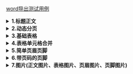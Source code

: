 [word导出测试用例](./src/test/java/cn/wisewe/docx4j/output/builder/document/DocumentBuilderSpec.java)

<details>
<summary><b>1.标题正文</b></summary>

<h5>效果</h5>

<blockquote>
<h1>标题一</h1>
<h2>标题二</h2>
<h3>标题三</h3>
<h4>标题五</h4>
<h5>标题七</h5>
<h6>标题九</h6>
<p>这是正文这是正文这是正文这是正文这是正文这是正文这是正文这是正文</p>
</blockquote>

<blockquote>
说明：支持以上标题样式直接设定，其他标题样式可通过style方法自定义样式设定。
</blockquote>

<pre><code lang="java"> public void simple() throws IOException {
    DocumentBuilder.create()
        .headingParagraph("标题一", ParagraphStyle.HEADING_1)
        .headingParagraph("标题二", ParagraphStyle.HEADING_2)
        .headingParagraph("标题三", ParagraphStyle.HEADING_3)
        .headingParagraph("标题五", ParagraphStyle.HEADING_5)
        .headingParagraph("标题七", ParagraphStyle.HEADING_7)
        .headingParagraph("标题九", ParagraphStyle.HEADING_9)
        .textParagraph("这是正文这是正文这是正文这是正文这是正文这是正文这是正文这是正文")
        .writeTo(new FileOutputStream(FileUtil.brotherPath(DocumentBuilderSpec.class, "simple.docx")));
}
</code></pre>
</details>

<details>
<summary><b>2.动态分页</b></summary>
<h5>效果</h5>

<blockquote>
 在本段落后面手动添加个分页符

 ……分页符……(Word中的分页效果)

 多个文档之间自动添加分页符

 <h6 style="text-align: center;">张三个人信息</h6>
 <table>
 	<thead>
 		<tr>
 			<th> <strong>姓名</strong> </th>
 			<th> <strong>年龄</strong> </th>
 			<th> <strong>性别</strong> </th>
 		</tr>
 	</thead>
 	<tbody>
 		<tr>
 			<td> 张三 </td>
 			<td> 26 </td>
 			<td> 女 </td>
 		</tr>
 	</tbody>
 </table>
 ……分页符……(Word中的分页效果)

 <h6 style="text-align: center;">李四个人信息</h6>
 <table>
 	<thead>
 		<tr>
 			<th> <strong>姓名</strong> </th>
 			<th> <strong>年龄</strong> </th>
 			<th> <strong>性别</strong> </th>
 		</tr>
 	</thead>
 	<tbody>
 		<tr>
 			<td> 李四 </td>
 			<td> 50 </td>
 			<td> 男 </td>
 		</tr>
 	</tbody>
 </table>
 ……分页符……(Word中的分页效果)
 ……若干页
</blockquote>

<blockquote>
说明：添加多个文档时，每个文档之间自动添加分页符。
</blockquote>


<h5>代码</h5>

<pre><code lang="java">public void breakPage() throws FileNotFoundException {
        List<Person> people = SpecDataFactory.tableData();
        DocumentBuilder.create()
            .textParagraph("在本段落后面手动添加个分页符")
            // 手动添加分页符
            .pageBreak()
            .textParagraph("多个文档之间自动添加分页符")
            // 多个文档之间 自动添加分页符
            .documents(people, (it, d) ->
                // 分页文档
                d.headingParagraph(it.getName() + "个人信息", ParagraphStyle.SUB_HEADING)
                    .table(2, 3, t ->
                        t.row(r -> r.headCells("姓名", "年龄", "性别"))
                            .row(r -> r.dataCells(it::getName, it::getAge, it::getSex))
                    )
            )
            .writeTo(new FileOutputStream(FileUtil.brotherPath(DocumentBuilderSpec.class, "break-page.docx")));
    }
</code></pre>
</details>

<details>
<summary><b>3.基础表格</b></summary>
<h5>效果</h5>

<blockquote>
<h6 style="text-align: center;">教职工列表</h6>
<table>
	<thead>
		<tr>
			<th> <strong>姓名</strong> </th>
			<th> <strong>年龄</strong> </th>
			<th> <strong>性别</strong> </th>
		</tr>
	</thead>
	<tbody>
		<tr>
			<td> 张三 </td>
			<td> 26 </td>
			<td> 女 </td>
		</tr>
		<tr>
			<td> 李四 </td>
			<td> 50 </td>
			<td> 男 </td>
		</tr>
		<tr>
			<td> 王五 </td>
			<td> 18 </td>
			<td> 女 </td>
		</tr>
		<tr>
			<td> 赵六 </td>
			<td> 2 </td>
			<td> 女 </td>
		</tr>
		<tr>
			<td> 燕七 </td>
			<td> 80 </td>
			<td> 男 </td>
		</tr>
	</tbody>
</table>
</blockquote>

<h5>代码</h5>

<pre><code lang="java">public void table() throws FileNotFoundException {
    List<Person> people = SpecDataFactory.tableData();
    DocumentBuilder.create()
         // 添加副标题
        .headingParagraph("教职工列表", ParagraphStyle.SUB_HEADING)
        // 添加表格，需要指定表格行数及列数
        .table(people.size() + 1, 3, t ->
               // 表头行会自动加粗
               t.row(r -> r.headCells("姓名", "年龄", "性别"))
               // 数据行正常
               .rows(people, (p, r) -> r.dataCells(p::getName, p::getAge, p::getSex))
              )
        .writeTo(new FileOutputStream(FileUtil.brotherPath(DocumentBuilderSpec.class, "table.docx")));
}
</code></pre>

</details>

<details>
<summary><b>4.表格单元格合并</b></summary>
<h5>效果</h5>

<blockquote>
<h6 style="text-align: center;">教职工列表</h6>
<table>
	<tr>
	    <th rowspan = "2">姓名</th>
	    <th colspan="2" >其他信息</th>
	</tr >
    <tr >
	    <th>年龄</th>
        <th>性别</th>
	</tr>
	<tr >
	    <td>张三</td>
	    <td>26</td>
	    <td rowspan = "3">女</td>
	</tr>
	<tr >
	    <td>王五</td>
	    <td>18</td>
	</tr>
	<tr >
	    <td>赵六</td>
	    <td>2</td>
	</tr>
	<tr >
	    <td>李四</td>
	    <td>50</td>
	    <td rowspan = "2">男</td>
	</tr>
	<tr >
	    <td>燕七</td>
	    <td>80</td>
	</tr>
</table>
</blockquote>

<blockquote>注意：合并处理性别列模拟sql分组，<b>不保证列表数据顺序</b></blockquote>

<h5>代码</h5>

<pre><code lang="java">public void mergeTable() throws FileNotFoundException {
    List<Person> people = SpecDataFactory.tableData();
    // 将数据按照性别分组 合并处理性别列 模拟sql分组 但不保证列表数据顺序
    Map<String, List<Person>> groupBySex = people.stream().collect(Collectors.groupingBy(Person::getSex));
    DocumentBuilder.create()
        .headingParagraph("教职工列表", ParagraphStyle.SUB_HEADING)
        // 需要指定表格行数及列数
        .table(people.size() + 2, 3, t -> {
            // 表头行列合并
            t.row(r -> r.cell(c -> c.boldText("姓名").rowspan(2)).cell(c -> c.boldText("其他信息").colspan(2)))
                // 合并行的数据需要补全
                .row(r -> r.headCells("姓名", "年龄", "性别"));
            groupBySex.forEach((key, value) -> {
                AtomicBoolean merged = new AtomicBoolean();
                int rowspan = value.size();
                t.rows(value, (it, r) ->
                       r.dataCells(it::getName, it::getAge)
                       .cell(c -> {
                           c.text(it::getSex);
                           // 行合并一次
                           if (!merged.get()) {
                               merged.set(true);
                               c.rowspan(rowspan);
                           }
                       })
                      );
            });
        })
        .writeTo(new FileOutputStream(FileUtil.brotherPath(DocumentBuilderSpec.class, "merge-table.docx")));
}
</code></pre>

</details>

<details>
<summary><b>5.简单页眉页脚</b></summary>
<h5>效果</h5>

<blockquote>
<p style="margin-bottom: 30px;"> 我是页眉</p>
<h1>标题一</h1>
<p>这是正文这是正文这是正文这是正文这是正文这是正文这是正文这是正文</p>
<p style="margin-top: 100px;"> 我是页脚</p>
</blockquote>

<blockquote>说明：页眉页脚样式是左对齐，若有多页则每页均有页眉页脚。</blockquote>

<h5>代码</h5>

<pre><code lang="java">public void simpleHeaderAndFooter() throws FileNotFoundException {
    DocumentBuilder.create()
        .headingParagraph("标题一", ParagraphStyle.HEADING_1)
        .textParagraph("这是正文这是正文这是正文这是正文这是正文这是正文这是正文这是正文")
        .header("我是页眉")
        .footer("我是页脚")
        .writeTo(
        new FileOutputStream(FileUtil.brotherPath(DocumentBuilderSpec.class, "simple-header-foote1r.docx"))
    );
}
</code></pre>

</details>

<details>
<summary><b>6.带页码的页脚</b></summary>
<h5>效果</h5>

<blockquote>
<p style="margin-bottom: 30px; text-align: center;"> 某公司职工信息</p>
<h6 style="text-align: center;">张三个人信息</h6>
<table>
	<thead>
		<tr>
			<th> <strong>姓名</strong> </th>
			<th> <strong>年龄</strong> </th>
			<th> <strong>性别</strong> </th>
		</tr>
	</thead>
	<tbody>
		<tr>
			<td> 张三 </td>
			<td> 26 </td>
			<td> 女 </td>
		</tr>
	</tbody>
</table>
<p>……分页符……（Word中的分页效果）</p>
<p style="margin-top: 100px;  text-align: center;"> 第1页/共5页</p>
<p style="margin-bottom: 30px; text-align: center;"> 某公司职工信息</p>
<h6 style="text-align: center;">李四个人信息</h6>
<table>
	<thead>
		<tr>
			<th> <strong>姓名</strong> </th>
			<th> <strong>年龄</strong> </th>
			<th> <strong>性别</strong> </th>
		</tr>
	</thead>
	<tbody>
		<tr>
			<td> 李四 </td>
			<td> 50 </td>
			<td> 男 </td>
		</tr>
	</tbody>
</table>
<p>……分页符……（Word中的分页效果）</p>
<p style="margin-top: 100px;  text-align: center;">第2页/共5页</p>
……这儿共 5 页
</blockquote>

<h5>代码</h5>

<pre><code lang="java">public void complexHeaderAndFooter() throws FileNotFoundException {
        List<Person> people = SpecDataFactory.tableData();
        DocumentBuilder.create()
            // 多个文档 自动添加分页符
            .documents(people, (it, d) ->
                // 分页文档
                d.headingParagraph(it.getName() + "个人信息", ParagraphStyle.SUB_HEADING)
                    .table(2, 3, t ->
                        t.row(r -> r.headCells("姓名", "年龄", "性别"))
                            .row(r -> r.dataCells(it::getName, it::getAge, it::getSex))
                    )
            )
            .header(HeaderFooterType.DEFAULT, h -> h.text("某公司职工信息"))
            .footer(HeaderFooterType.DEFAULT, f -> f.page("第", "页/共", "页"))
            .writeTo(new FileOutputStream(FileUtil.brotherPath(this.getClass(), "complex-header-footer.docx")));
    }
</code></pre>

</details>

<details>
<summary><b>7.图片(正文图片、表格图片、页眉图片、页脚图片)</b></summary>
<h5>效果</h5>

<blockquote>
<p style="margin-bottom: 30px;"> 我是页眉图片
<img src="./src/test/resources/b.png" style="width: 30px; height: 30px; margin-left: 0px;" />
</p>
<h3 style="text-align: center;">教职工列表</h3>
	<table>
		<thead>
			<tr>
				<th><strong>姓名</strong></th>
				<th><strong>年龄</strong></th>
				<th><strong>性别</strong></th>
				<th><strong>图片</strong></th>
				<th><strong>文字图片</strong></th>
			</tr>
		</thead>
		<tbody>
			<tr>
				<td>张三</td>
				<td>26</td>
				<td>女</td>
				<td><img src="./src/test/resources/c.gif" style="width: 50px; height: 50px;" /></td>
				<td>我是单元格图片 <br> <img src="./src/test/resources/c.gif" style="width: 50px; height: 50px;" /></td>
			</tr>
			<tr>
				<td>李四</td>
				<td>50</td>
				<td>男</td>
				<td><img src="./src/test/resources/c.gif" style="width: 50px; height: 50px;" /></td>
				<td>我是单元格图片 <br> <img src="./src/test/resources/c.gif" style="width: 50px; height: 50px;" /></td>
			</tr>
			<tr>
				<td>王五</td>
				<td>18</td>
				<td>女</td>
				<td><img src="./src/test/resources/c.gif" style="width: 50px; height: 50px;" /></td>
				<td>我是单元格图片 <br> <img src="./src/test/resources/c.gif" style="width: 50px; height: 50px;" /></td>
			</tr>
			<tr>
				<td>赵六</td>
				<td>2</td>
				<td>女</td>
				<td><img src="./src/test/resources/c.gif" style="width: 50px; height: 50px;" /></td>
				<td>我是单元格图片 <br> <img src="./src/test/resources/c.gif" style="width: 50px; height: 50px;" /></td>
			</tr>
			<tr>
				<td>燕七</td>
				<td>80</td>
				<td>男</td>
				<td><img src="./src/test/resources/c.gif" style="width: 50px; height: 50px;" /></td>
				<td>我是单元格图片 <br> <img src="./src/test/resources/c.gif" style="width: 50px; height: 50px;" /></td>
			</tr>
		</tbody>
	</table>
	<p>我是正文图片</p>
	<img src="./src/test/resources/c.gif" />
	<p style="margin-bottom: 30px; margin-top: 100px;"> 我是页脚图片
	<img src="./src/test/resources/b.png" style="width: 30px; height: 30px; margin-left: 0px;" />
	</p>
</blockquote>

<blockquote>说明：支持 gif、jpg、.png、.bmp图片格式，可在<b>段落</b>、<b>表格单元格</b>、<b>页眉</b>、<b>页脚</b>添加图片</blockquote>

<h5>代码</h5>

<pre><code lang="java">public void picture() throws FileNotFoundException {
    List<Person> people = SpecDataFactory.tableData();
    DocumentBuilder.create()
        .headingParagraph("教职工列表", ParagraphStyle.SUB_HEADING)
        // 需要指定表格行数及列数
        .table(people.size() + 1, 5, t ->
               // 表头行会自动加粗
               t.row(r -> r.headCells("姓名", "年龄", "性别", "图片", "文字图片"))
               // 数据行正常
               .rows(people, (p, r) ->
                     r.dataCells(p::getName, p::getAge, p::getSex)
                     // 表格单元格内添加图片
                     .pictureCell(new File(FileUtil.brotherPath(DocumentBuilderSpec.class, "c.gif")), 20, 20)
                     .cell(c ->
                           c.text("我是单元格图片")
                           .pictureParagraph(
                               new File(FileUtil.brotherPath(DocumentBuilderSpec.class, "c.gif")),
                               20,
                               20
                           )
                          )
                    )
              )
        // 段落图片
        .textParagraph("我是正文图片")
        .pictureParagraph(new File(FileUtil.brotherPath(DocumentBuilderSpec.class, "c.gif")), 400, 150)
        // 页眉图片
        .header(HeaderFooterType.DEFAULT, h ->
                h.textParagraph("我是页眉图片")
                .pictureParagraph(new File(FileUtil.brotherPath(DocumentBuilderSpec.class, "b.png")), 20, 20)
               )
        // 页脚图片
        .footer(HeaderFooterType.DEFAULT, f ->
                f.textParagraph("我是页脚图片")
                .pictureParagraph(new File(FileUtil.brotherPath(DocumentBuilderSpec.class, "b.png")), 20, 20)
               )
        .writeTo(new FileOutputStream(FileUtil.brotherPath(DocumentBuilderSpec.class, "picture.docx")));
}
</code></pre>

</details>
